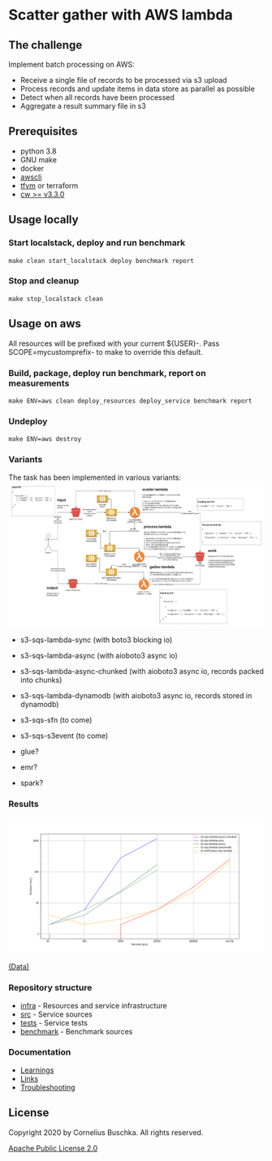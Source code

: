# Scatter gather with AWS lambda

## The challenge
Implement batch processing on AWS:

* Receive a single file of records to be processed via s3 upload
* Process records and update items in data store as parallel as possible
* Detect when all records have been processed
* Aggregate a result summary file in s3

## Prerequisites
* python 3.8
* GNU make
* docker
* [awscli](https://docs.aws.amazon.com/de_de/cli/latest/userguide/cli-chap-install.html)
* [tfvm](https://github.com/cbuschka/tfvm) or terraform
* [cw >= v3.3.0](https://github.com/lucagrulla/cw)

## Usage locally

### Start localstack, deploy and run benchmark
```
make clean start_localstack deploy benchmark report
```

### Stop and cleanup
```
make stop_localstack clean
```

## Usage on aws

All resources will be prefixed with your current ${USER}-. Pass
SCOPE=mycustomprefix- to make to override this default.

### Build, package, deploy run benchmark, report on measurements
```
make ENV=aws clean deploy_resources deploy_service benchmark report
```

### Undeploy
```
make ENV=aws destroy
```

### Variants
The task has been implemented in various variants:
![s3-sqs-lambda](./doc/s3-sqs-lambda-overview.png)
* s3-sqs-lambda-sync (with boto3 blocking io)
* s3-sqs-lambda-async (with aioboto3 async io)
* s3-sqs-lambda-async-chunked (with aioboto3 async io, records packed into chunks)
* s3-sqs-lambda-dynamodb (with aioboto3 async io, records stored in dynamodb)

* s3-sqs-sfn (to come)
* s3-sqs-s3event (to come)
* glue?
* emr?
* spark?

### Results
![Results](./doc/report.png)

[(Data)](./measurements.csv)

### Repository structure
* [infra](./infra) - Resources and service infrastructure
* [src](./src) - Service sources
* [tests](./tests) - Service tests
* [benchmark](./benchmark) - Benchmark sources

### Documentation
* [Learnings](./doc/learnings.md)
* [Links](./doc/links.md)
* [Troubleshooting](./doc/troubleshooting.md)

## License
Copyright 2020 by Cornelius Buschka. All rights reserved.

[Apache Public License 2.0](./license.txt)
